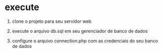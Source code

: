 # execute

1. clone o projeto para seu servidor web

2. execute o arquivo db.sql em seu gerenciador de banco de dados

3. configure o arquivo connection.php com as credenciais do seu banco de dados


